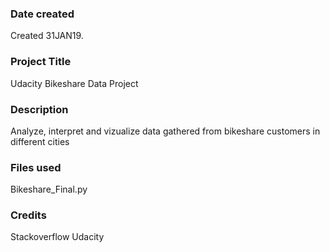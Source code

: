 ### Date created
Created 31JAN19.

### Project Title
Udacity Bikeshare Data Project

### Description
Analyze, interpret and vizualize data gathered from bikeshare customers in different cities

### Files used
Bikeshare_Final.py

### Credits
Stackoverflow
Udacity